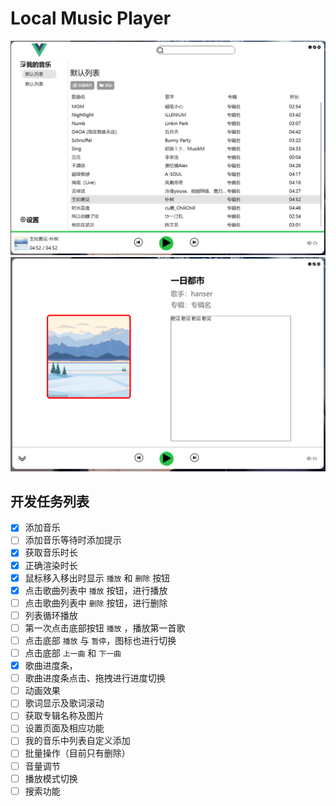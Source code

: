 # Local Music Player

![](UI/Snipaste_2023-02-11_17-16-23.png)
![](UI/Snipaste_2023-02-11_17-16-41.png)

## 开发任务列表

- [x] 添加音乐
- [ ] 添加音乐等待时添加提示
- [x] 获取音乐时长
- [x] 正确渲染时长
- [x] 鼠标移入移出时显示 `播放` 和 `删除` 按钮
- [x] 点击歌曲列表中 `播放` 按钮，进行播放
- [ ] 点击歌曲列表中 `删除` 按钮，进行删除
- [ ] 列表循环播放
- [ ] 第一次点击底部按钮 `播放` ，播放第一首歌
- [ ] 点击底部 `播放` 与 `暂停`，图标也进行切换
- [ ] 点击底部 `上一曲` 和 `下一曲`
- [x] 歌曲进度条，
- [ ] 歌曲进度条点击、拖拽进行进度切换
- [ ] 动画效果
- [ ] 歌词显示及歌词滚动
- [ ] 获取专辑名称及图片
- [ ] 设置页面及相应功能
- [ ] 我的音乐中列表自定义添加
- [ ] 批量操作（目前只有删除）
- [ ] 音量调节
- [ ] 播放模式切换
- [ ] 搜索功能
